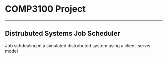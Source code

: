 # COMP3100 Project
---
## Distrubuted Systems Job Scheduler
Job schdeuling in a simulated distrubuted system using a client-server model
